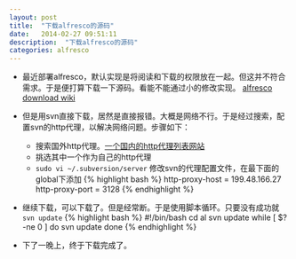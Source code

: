 ```yaml
---
layout: post
title:  "下载alfresco的源码"
date:   2014-02-27 09:51:11
description:  "下载alfresco的源码"
categories: alfresco
---
```


- 最近部署alfresco，默认实现是将阅读和下载的权限放在一起。但这并不符合需求。于是便打算下载一下源码。看能不能通过小的修改实现。
[alfresco download wiki][wiki]



- 但是用svn直接下载，居然是直接报错。大概是网络不行。于是经过搜索，配置svn的http代理，以解决网络问题。步骤如下：
   + 搜索国外http代理。[一个国内的http代理列表网站][proxy]
   + 挑选其中一个作为自己的http代理
   + `sudo vi ~/.subversion/server` 修改svn的代理配置文件，在最下面的global下添加
     {% highlight bash %}
     http-proxy-host = 199.48.166.27
     http-proxy-port = 3128
     {% endhighlight %}



- 继续下载，可以下载了。但是经常断。于是使用脚本循环。只要没有成功就`svn update`
{% highlight bash %}
#!/bin/bash
cd al
svn update
while [ $? -ne 0 ] 
do
    svn update
done
{% endhighlight %}


- 下了一晚上，终于下载完成了。



[wiki]:http://wiki.alfresco.com/wiki/Alfresco_SVN_Development_Environment
[proxy]:http://www.xici.net.co/wt
